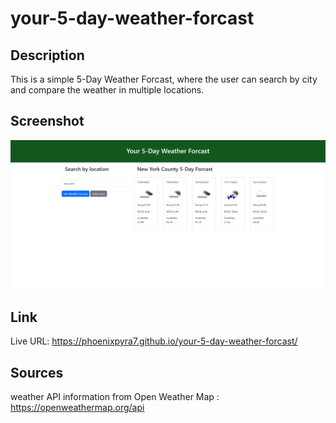 # your-5-day-weather-forcast

## Description

This is a simple 5-Day Weather Forcast, where the user can search by city and compare the weather in multiple locations. 

## Screenshot

![your-5-day-weather-forcast](./assets/screenshot/your-5-day-weather-forcast.png) 


## Link 

Live URL: https://phoenixpyra7.github.io/your-5-day-weather-forcast/ 

## Sources


weather API information from Open Weather Map  : https://openweathermap.org/api 
